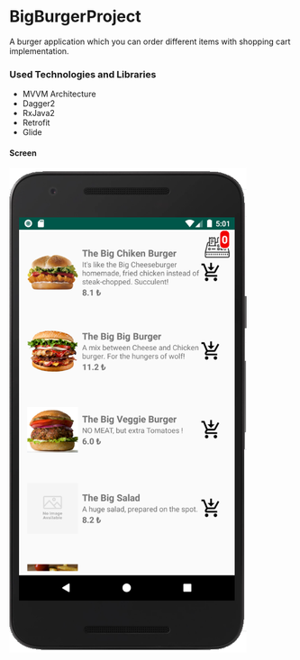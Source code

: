 # BigBurgerProject
A burger application which you can order different items with shopping cart implementation.

### Used Technologies and Libraries

* MVVM Architecture
* Dagger2
* RxJava2
* Retrofit
* Glide

#### Screen
![alt text](https://github.com/ferecgithub/BigBurgerProject/blob/master/bigburger.png)
